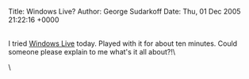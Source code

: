 Title: Windows Live?
Author: George Sudarkoff
Date: Thu, 01 Dec 2005 21:22:16 +0000

\
I tried [Windows Live](http://www.live.com/) today. Played with it for
about ten minutes. Could someone please explain to me what's it all
about?!\

\

